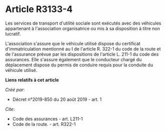 # Article R3133-4

Les services de transport d'utilité sociale sont exécutés avec des véhicules appartenant à l'association organisatrice ou mis
à sa disposition à titre non lucratif.

L'association s'assure que le véhicule utilisé dispose du certificat d'immatriculation mentionné au I de l'article R. 322-1
du code de la route et de l'assurance prévue par les dispositions de l'article L. 211-1 du code des assurances. Elle s'assure
également que le conducteur chargé du déplacement dispose du permis de conduire requis pour la conduite du véhicule utilisé.

**Liens relatifs à cet article**

_Créé par_:

  - Décret n°2019-850 du 20 août 2019 - art. 1

_Cite_:

  - Code des assurances - art. L211-1
  - Code de la route. - art. R322-1
